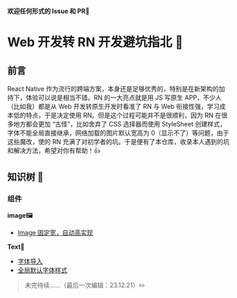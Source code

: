 **欢迎任何形式的 Issue 和 PR🙌**

# Web 开发转 RN 开发避坑指北 🚀

## 前言

React Native 作为流行的跨端方案，本身还是足够优秀的，特别是在新架构的加持下，体验可以说是相当不错。RN 的一大亮点就是用 JS 写原生 APP，不少人（比如我）都是从 Web 开发转原生开发时看准了 RN 与 Web 衔接性强，学习成本低的特点，于是决定使用 RN。但是这个过程可能并不是很顺利，因为 RN 在很多地方都会更加 “古怪”，比如舍弃了 CSS 选择器而使用 StyleSheet 创建样式，字体不能全局直接继承，网络加载的图片默认宽高为 0（显示不了）等问题，由于这些魔改，使的 RN 充满了对初学者的坑。于是便有了本仓库，收录本人遇到的坑和解决方法，希望对你有帮助！👍

## 知识树 🌳

### 组件

**image🖼️**

- [Image 固定宽，自动高实现](https://guiltless-silene-6c9.notion.site/Image-a87b4307f9194cb0b9adc290371a729b?pvs=4)

**Text📝**

- [字体导入](https://guiltless-silene-6c9.notion.site/fb64021482294a77ad81163ed7dfb079?pvs=4)
- [全局默认字体样式](https://guiltless-silene-6c9.notion.site/2fd902f1851b4187b062616b33302547?pvs=4)

> 未完待续……（最后一次编辑：23.12.21）✏️

